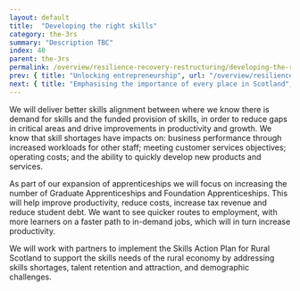 ```yaml
---
layout: default
title:  "Developing the right skills"
category: the-3rs
summary: "Description TBC"
index: 40
parent: the-3rs
permalink: /overview/resilience-recovery-restructuring/developing-the-right-skills/
prev: { title: "Unlocking entrepreneurship", url: "/overview/resilience-recovery-restructuring/unlocking-entrepreneurship/" }
next: { title: "Emphasising the importance of every place in Scotland", url: "/overview/resilience-recovery-restructuring/emphasising-the-importance-of-every-place-in-scotland/" }
---
```


We will deliver better skills alignment between where we know there is demand for skills and the funded provision of skills, in order to reduce gaps in critical areas and drive improvements in productivity and growth. We know that skill shortages have impacts on: business performance through increased workloads for other staff; meeting customer services objectives; operating costs; and the ability to quickly develop new products and services.  

As part of our expansion of apprenticeships we will focus on increasing the number of Graduate Apprenticeships and Foundation Apprenticeships. This will help improve productivity, reduce costs, increase tax revenue and reduce student debt. We want to see quicker routes to employment, with more learners on a faster path to in-demand jobs, which will in turn increase productivity.  

We will work with partners to implement the Skills Action Plan for Rural Scotland to support the skills needs of the rural economy by addressing skills shortages, talent retention and attraction, and demographic challenges.  
